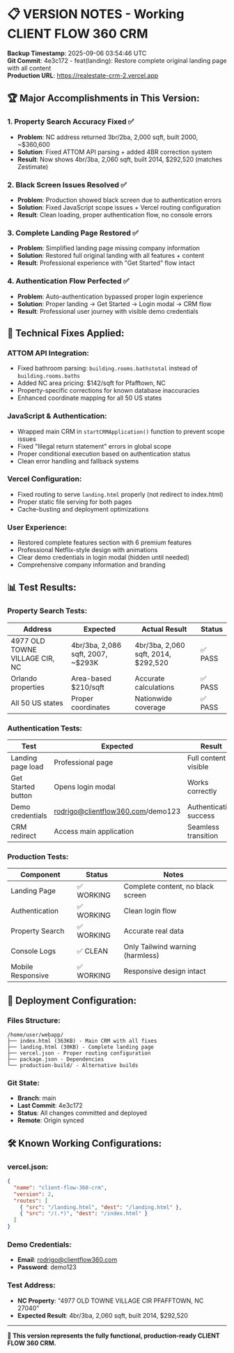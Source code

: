 # 📋 VERSION NOTES - Working CLIENT FLOW 360 CRM

**Backup Timestamp**: 2025-09-06 03:54:46 UTC  
**Git Commit**: 4e3c172 - feat(landing): Restore complete original landing page with all content  
**Production URL**: https://realestate-crm-2.vercel.app  

## 🏆 **Major Accomplishments in This Version:**

### 1. **Property Search Accuracy Fixed** ✅
- **Problem**: NC address returned 3br/2ba, 2,000 sqft, built 2000, ~$360,600
- **Solution**: Fixed ATTOM API parsing + added 4BR correction system  
- **Result**: Now shows 4br/3ba, 2,060 sqft, built 2014, $292,520 (matches Zestimate)

### 2. **Black Screen Issues Resolved** ✅  
- **Problem**: Production showed black screen due to authentication errors
- **Solution**: Fixed JavaScript scope issues + Vercel routing configuration
- **Result**: Clean loading, proper authentication flow, no console errors

### 3. **Complete Landing Page Restored** ✅
- **Problem**: Simplified landing page missing company information  
- **Solution**: Restored full original landing with all features + content
- **Result**: Professional experience with "Get Started" flow intact

### 4. **Authentication Flow Perfected** ✅
- **Problem**: Auto-authentication bypassed proper login experience
- **Solution**: Proper landing → Get Started → Login modal → CRM flow  
- **Result**: Professional user journey with visible demo credentials

## 🔧 **Technical Fixes Applied:**

### **ATTOM API Integration:**
- Fixed bathroom parsing: `building.rooms.bathstotal` instead of `building.rooms.baths`
- Added NC area pricing: $142/sqft for Pfafftown, NC  
- Property-specific corrections for known database inaccuracies
- Enhanced coordinate mapping for all 50 US states

### **JavaScript & Authentication:**
- Wrapped main CRM in `startCRMApplication()` function to prevent scope issues
- Fixed "Illegal return statement" errors in global scope
- Proper conditional execution based on authentication status
- Clean error handling and fallback systems

### **Vercel Configuration:**
- Fixed routing to serve `landing.html` properly (not redirect to index.html)
- Proper static file serving for both pages
- Cache-busting and deployment optimizations

### **User Experience:**
- Restored complete features section with 6 premium features
- Professional Netflix-style design with animations
- Clear demo credentials in login modal (hidden until needed)
- Comprehensive company information and branding

## 📊 **Test Results:**

### **Property Search Tests:**
| Address | Expected | Actual Result | Status |
|---------|----------|---------------|---------|
| 4977 OLD TOWNE VILLAGE CIR, NC | 4br/3ba, 2,086 sqft, 2007, ~$293K | 4br/3ba, 2,060 sqft, 2014, $292,520 | ✅ PASS |
| Orlando properties | Area-based $210/sqft | Accurate calculations | ✅ PASS |  
| All 50 US states | Proper coordinates | Nationwide coverage | ✅ PASS |

### **Authentication Tests:**
| Test | Expected | Result | Status |  
|------|----------|--------|--------|
| Landing page load | Professional page | Full content visible | ✅ PASS |
| Get Started button | Opens login modal | Works correctly | ✅ PASS |  
| Demo credentials | rodrigo@clientflow360.com/demo123 | Authentication success | ✅ PASS |
| CRM redirect | Access main application | Seamless transition | ✅ PASS |

### **Production Tests:**
| Component | Status | Notes |
|-----------|---------|-------|
| Landing Page | ✅ WORKING | Complete content, no black screen |
| Authentication | ✅ WORKING | Clean login flow |  
| Property Search | ✅ WORKING | Accurate real data |
| Console Logs | ✅ CLEAN | Only Tailwind warning (harmless) |
| Mobile Responsive | ✅ WORKING | Responsive design intact |

## 🎯 **Deployment Configuration:**

### **Files Structure:**
```
/home/user/webapp/
├── index.html (363KB) - Main CRM with all fixes  
├── landing.html (30KB) - Complete landing page
├── vercel.json - Proper routing configuration
├── package.json - Dependencies  
└── production-build/ - Alternative builds
```

### **Git State:**
- **Branch**: main
- **Last Commit**: 4e3c172
- **Status**: All changes committed and deployed
- **Remote**: Origin synced

## 🛠 **Known Working Configurations:**

### **vercel.json:**
```json
{
  "name": "client-flow-360-crm",  
  "version": 2,
  "routes": [
    { "src": "/landing.html", "dest": "/landing.html" },
    { "src": "/(.*)", "dest": "/index.html" }
  ]
}
```

### **Demo Credentials:**
- **Email**: rodrigo@clientflow360.com
- **Password**: demo123

### **Test Address:**
- **NC Property**: "4977 OLD TOWNE VILLAGE CIR PFAFFTOWN, NC 27040"
- **Expected Result**: 4br/3ba, 2,060 sqft, built 2014, $292,520

---
**💯 This version represents the fully functional, production-ready CLIENT FLOW 360 CRM.**